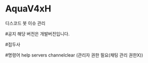 # AquaV4xH
디스코드 봇 이슈 관리

#공지
해당 버전은 개발버전입니다.

#접두사
>
#명령어
help
servers
channelclear (관리자 권한 필요(채팅 관리 권한X))
